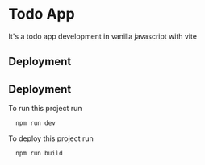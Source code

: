 
# Todo App

It's a todo app development in vanilla javascript with vite




## Deployment

## Deployment

To run this project run

```bash
  npm run dev
```

To deploy this project run

```bash
  npm run build
```
